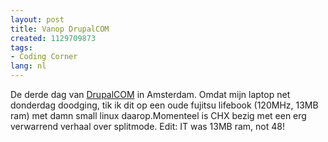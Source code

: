 ```yaml
---
layout: post
title: Vanop DrupalCOM
created: 1129709873
tags:
- Coding Corner
lang: nl
---
```

De derde dag van [DrupalCOM]([]rupal.org/conference-amsterdam-2005[]) in Amsterdam. Omdat mijn laptop net donderdag doodging, tik ik dit op een oude fujitsu lifebook (120MHz, 13MB ram) met damn small linux daarop.Momenteel is CHX bezig met een erg verwarrend verhaal over splitmode.  Edit: IT was 13MB ram, not 48!
